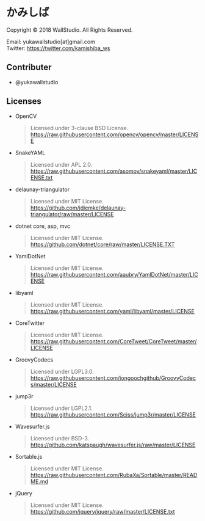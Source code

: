 # かみしば

Copyright &copy; 2018 WallStudio. All Rights Reserved.

Email: yukawallstudio[at]gmail.com  
Twitter: https://twitter.com/kamishiba_ws

## Contributer

* @yukawallstudio

## Licenses

* OpenCV
    > Licensed under 3-clause BSD License.  
    > https://raw.githubusercontent.com/opencv/opencv/master/LICENSE

* SnakeYAML
    > Licensed under APL 2.0.   
    > https://raw.githubusercontent.com/asomov/snakeyaml/master/LICENSE.txt
    
* delaunay-triangulator
    > Licensed under MIT License.  
    > https://github.com/jdiemke/delaunay-triangulator/raw/master/LICENSE

* dotnet core, asp, mvc
    > Licensed under MIT License.  
    > https://github.com/dotnet/core/raw/master/LICENSE.TXT

* YamlDotNet
    > Licensed under MIT License.   
    > https://raw.githubusercontent.com/aaubry/YamlDotNet/master/LICENSE

* libyaml
    > Licensed under MIT License.   
    > https://raw.githubusercontent.com/yaml/libyaml/master/LICENSE

* CoreTwitter
    > Licensed under MIT License.   
    > https://raw.githubusercontent.com/CoreTweet/CoreTweet/master/LICENSE

* GroovyCodecs
    > Licensed under LGPL3.0.   
    > https://raw.githubusercontent.com/jongoochgithub/GroovyCodecs/master/LICENSE

* jump3r
    > Licensed under LGPL2.1.   
    > https://raw.githubusercontent.com/Sciss/jump3r/master/LICENSE

* Wavesurfer.js
    > Licensed under BSD-3.  
    > https://github.com/katspaugh/wavesurfer.js/raw/master/LICENSE

* Sortable.js
    > Licensed under MIT License.    
    > https://raw.githubusercontent.com/RubaXa/Sortable/master/README.md

* jQuery
    > Licensed under MIT License.  
    > https://github.com/jquery/jquery/raw/master/LICENSE.txt
